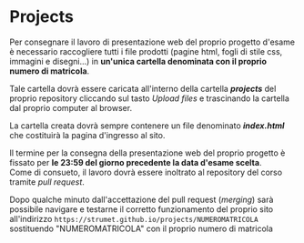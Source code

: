 # Projects

Per consegnare il lavoro di presentazione web del proprio progetto
d'esame è necessario raccogliere tutti i file prodotti (pagine
html, fogli di stile css, immagini e disegni...) in **un'unica
cartella denominata con il proprio numero di matricola**.

Tale cartella dovrà essere caricata all'interno della cartella **_projects_**
del proprio repository cliccando sul tasto _Upload files_ e trascinando
la cartella dal proprio computer al browser.

La cartella creata dovrà sempre contenere un file denominato **_index.html_**
che costituirà la pagina d'ingresso al sito.

Il termine per la consegna della presentazione web del proprio
progetto è fissato per **le 23:59 del giorno precedente la data d'esame scelta**.   
Come di consueto, il lavoro dovrà essere inoltrato al repository
del corso tramite _pull request_.

Dopo qualche minuto dall'accettazione del pull request (_merging_)
sarà possibile navigare e testarne il corretto funzionamento del
proprio sito all'indirizzo ``https://strumet.github.io/projects/NUMEROMATRICOLA``
sostituendo "NUMEROMATRICOLA" con il proprio numero di matricola
